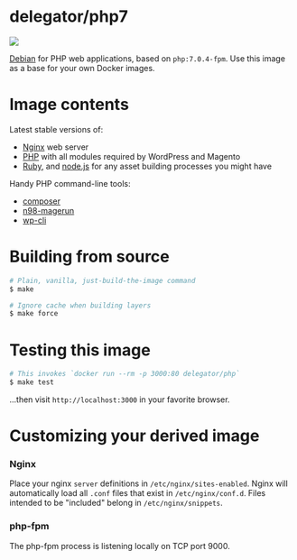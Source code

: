 # delegator/php7

[![](https://badge.imagelayers.io/delegator/php7:latest.svg)](https://imagelayers.io/?images=delegator/php7:latest)

[Debian][1] for PHP web applications, based on `php:7.0.4-fpm`. Use this image as
a base for your own Docker images.

# Image contents

Latest stable versions of:

 - [Nginx][2] web server
 - [PHP][3] with all modules required by WordPress and Magento
 - [Ruby][4], and [node.js][5] for any asset building processes you might have

Handy PHP command-line tools:
 - [composer][6]
 - [n98-magerun][7]
 - [wp-cli][8]

# Building from source
```bash
# Plain, vanilla, just-build-the-image command
$ make

# Ignore cache when building layers
$ make force
```

# Testing this image

```bash
# This invokes `docker run --rm -p 3000:80 delegator/php`
$ make test
```

...then visit `http://localhost:3000` in your favorite browser.

# Customizing your derived image

### Nginx

Place your nginx `server` definitions in `/etc/nginx/sites-enabled`. Nginx will
automatically load all `.conf` files that exist in `/etc/nginx/conf.d`. Files
intended to be "included" belong in `/etc/nginx/snippets`.

### php-fpm

The php-fpm process is listening locally on TCP port 9000.

[1]: https://www.debian.org/
[2]: http://nginx.org/
[3]: https://secure.php.net/
[4]: https://www.ruby-lang.org/en/
[5]: https://nodejs.org/
[6]: https://getcomposer.org/
[7]: http://magerun.net/
[8]: http://wp-cli.org/
